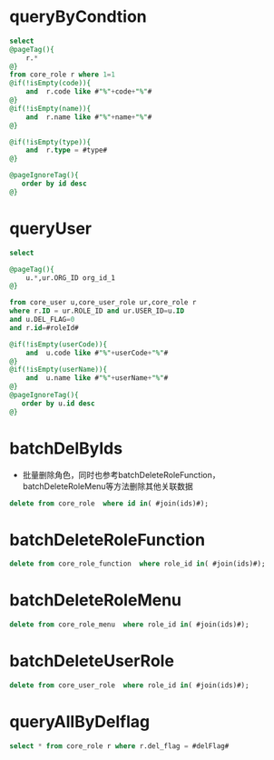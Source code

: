 queryByCondtion
===

```sql
select
@pageTag(){
    r.*
@}
from core_role r where 1=1
@if(!isEmpty(code)){
    and  r.code like #"%"+code+"%"#
@}
@if(!isEmpty(name)){
    and  r.name like #"%"+name+"%"#
@}

@if(!isEmpty(type)){
    and  r.type = #type#
@}

@pageIgnoreTag(){
   order by id desc
@}
```

	
queryUser
===

```sql
select

@pageTag(){
    u.*,ur.ORG_ID org_id_1
@}

from core_user u,core_user_role ur,core_role r
where r.ID = ur.ROLE_ID and ur.USER_ID=u.ID 
and u.DEL_FLAG=0 
and r.id=#roleId#

@if(!isEmpty(userCode)){
    and  u.code like #"%"+userCode+"%"#
@}
@if(!isEmpty(userName)){
    and  u.name like #"%"+userName+"%"#
@}
@pageIgnoreTag(){
   order by u.id desc
@}
```




batchDelByIds
===

* 批量删除角色，同时也参考batchDeleteRoleFunction，batchDeleteRoleMenu等方法删除其他关联数据

```sql
delete from core_role  where id in( #join(ids)#);
```

batchDeleteRoleFunction
===

```sql
delete from core_role_function  where role_id in( #join(ids)#);
```
	
batchDeleteRoleMenu
===

```sql
delete from core_role_menu  where role_id in( #join(ids)#);
```
	
batchDeleteUserRole
===

```sql
delete from core_user_role  where role_id in( #join(ids)#);			
```
	

queryAllByDelflag
=================

```sql
select * from core_role r where r.del_flag = #delFlag#
```
